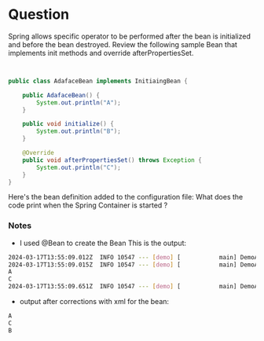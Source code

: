 # Question

Spring allows specific operator to be performed after the bean is initialized and before the
bean destroyed.  Review the following sample Bean that implements init methods and override afterPropertiesSet.

```java


public class AdafaceBean implements InitiaingBean {

    public AdafaceBean() {
        System.out.println("A");
    }

    public void initialize() {
        System.out.println("B");
    }

    @Override
    public void afterPropertiesSet() throws Exception {
        System.out.println("C");
    }
}

```
Here's the bean definition added to the configuration file:
<bean class="AdafaceBean" init-method="initialize"></bean>
What does the code print when the Spring Container is started ?

### Notes
- I used @Bean to create the Bean
This is the output:
```bash
2024-03-17T13:55:09.012Z  INFO 10547 --- [demo] [           main] DemoApplication         : Starting DemoApplication using Java 21.0.2 with PID 10547 (/Users/tspencer/Desktop/demo/target/classes started by tspencer in /Users/tspencer/Desktop/demo)
2024-03-17T13:55:09.015Z  INFO 10547 --- [demo] [           main] DemoApplication         : No active profile set, falling back to 1 default profile: "default"
A
C
2024-03-17T13:55:09.651Z  INFO 10547 --- [demo] [           main] DemoApplication         : Started DemoApplication in 1.025 seconds (process running for 6.81)
```
- output after corrections with xml for the bean:
```bash
A
C
B
```
